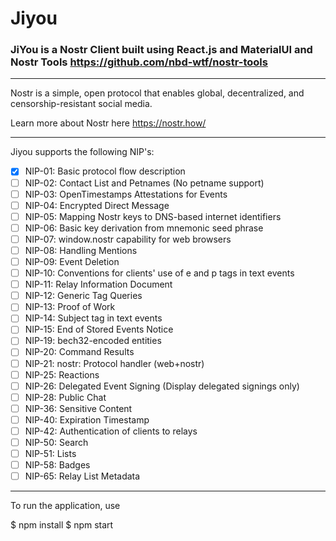 # Jiyou
### JiYou is a Nostr Client built using React.js and MaterialUI and Nostr Tools https://github.com/nbd-wtf/nostr-tools

---

Nostr is a simple, open protocol that enables global, decentralized, and censorship-resistant social media.

Learn more about Nostr here https://nostr.how/

---

Jiyou supports the following NIP's:

  - [x] NIP-01: Basic protocol flow description
  - [ ] NIP-02: Contact List and Petnames (No petname support)
  - [ ] NIP-03: OpenTimestamps Attestations for Events
  - [ ] NIP-04: Encrypted Direct Message
  - [ ] NIP-05: Mapping Nostr keys to DNS-based internet identifiers
  - [ ] NIP-06: Basic key derivation from mnemonic seed phrase
  - [ ] NIP-07: window.nostr capability for web browsers
  - [ ] NIP-08: Handling Mentions
  - [ ] NIP-09: Event Deletion
  - [ ] NIP-10: Conventions for clients' use of e and p tags in text events
  - [ ] NIP-11: Relay Information Document
  - [ ] NIP-12: Generic Tag Queries
  - [ ] NIP-13: Proof of Work
  - [ ] NIP-14: Subject tag in text events
  - [ ] NIP-15: End of Stored Events Notice
  - [ ] NIP-19: bech32-encoded entities
  - [ ] NIP-20: Command Results
  - [ ] NIP-21: nostr: Protocol handler (web+nostr)
  - [ ] NIP-25: Reactions
  - [ ] NIP-26: Delegated Event Signing (Display delegated signings only)
  - [ ] NIP-28: Public Chat
  - [ ] NIP-36: Sensitive Content
  - [ ] NIP-40: Expiration Timestamp
  - [ ] NIP-42: Authentication of clients to relays
  - [ ] NIP-50: Search
  - [ ] NIP-51: Lists
  - [ ] NIP-58: Badges
  - [ ] NIP-65: Relay List Metadata
  
---
To run the application, use

$ npm install
$ npm start
